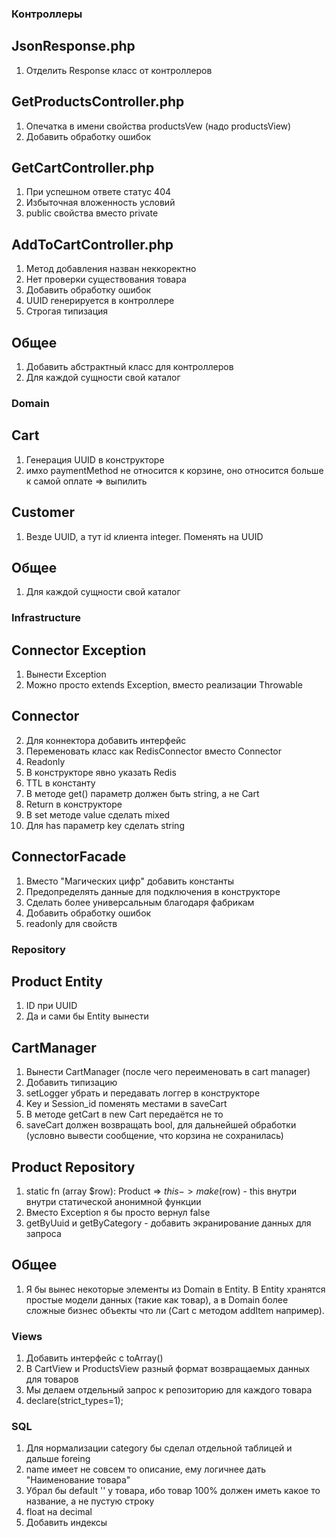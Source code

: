 ### Контроллеры

## JsonResponse.php
1. Отделить Response класс от контроллеров 
## GetProductsController.php
1. Опечатка в имени свойства productsVew (надо productsView) 
2. Добавить обработку ошибок 
## GetCartController.php
1. При успешном ответе статус 404 
2. Избыточная вложенность условий 
3. public свойства вместо private  
## AddToCartController.php
1. Метод добавления назван неккоректно 
2. Нет проверки существования товара 
3. Добавить обработку ошибок 
4. UUID генерируется в контроллере 
5. Строгая типизация 
## Общее
1. Добавить абстрактный класс для контроллеров 
2. Для каждой сущности свой каталог 

### Domain

## Cart
1. Генерация UUID в конструкторе 
2. имхо paymentMethod не относится к корзине, оно относится больше к самой оплате => выпилить 
## Customer
1. Везде UUID, а тут id клиента integer. Поменять на UUID 
## Общее
1. Для каждой сущности свой каталог  

### Infrastructure

## Connector Exception
1. Вынести Exception 
2. Можно просто extends Exception, вместо реализации Throwable 
## Connector 
2. Для коннектора добавить интерфейс 
3. Переменовать класс как RedisConnector вместо Connector 
4. Readonly 
5. В конструкторе явно указать Redis 
6. TTL в константу 
7. В методе get() параметр должен быть string, а не Cart 
8. Return в конструкторе  
9. В set методе value сделать mixed
10. Для has параметр key сделать string
## ConnectorFacade
1. Вместо "Магических цифр" добавить константы 
2. Предопределять данные для подключения в конструкторе 
3. Сделать более универсальным благодаря фабрикам 
4. Добавить обработку ошибок 
5. readonly для свойств 

### Repository

## Product Entity
1. ID при UUID 
2. Да и сами бы Entity вынести
## CartManager
1. Вынести CartManager (после чего переименовать в cart manager)
2. Добавить типизацию
3. setLogger убрать и передавать логгер в конструкторе
4. Key и Session_id поменять местами в saveCart
5. В методе getCart в new Cart передаётся не то
6. saveCart должен возвращать bool, для дальнейшей обработки (условно вывести сообщение, что корзина не сохранилась)
## Product Repository
1. static fn (array $row): Product => $this->make($row) - this внутри внутри статической анонимной функции
2. Вместо Exception я бы просто вернул false
3. getByUuid и getByCategory - добавить экранирование данных для запроса
## Общее
1. Я бы вынес некоторые элементы из Domain в Entity.
   В Entity хранятся простые модели данных (такие как товар), а в Domain более сложные бизнес объекты что ли (Cart с методом addItem например).

### Views
1. Добавить интерфейс с toArray()
2. В CartView и ProductsView разный формат возвращаемых данных для товаров
3. Мы делаем отдельный запрос к репозиторию для каждого товара
4. declare(strict_types=1);

### SQL

1. Для нормализации category бы сделал отдельной таблицей и дальше foreing
2. name имеет не совсем то описание, ему логичнее дать "Наименование товара"
3. Убрал бы default '' у товара, ибо товар 100% должен иметь какое то название, а не пустую строку
4. float на decimal
5. Добавить индексы